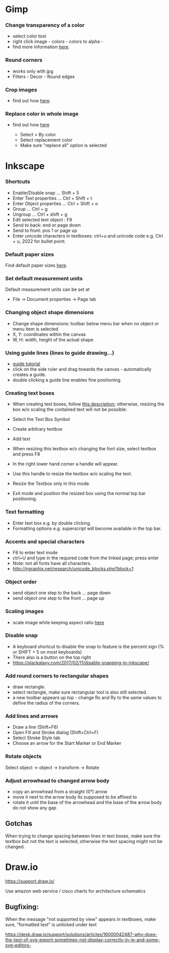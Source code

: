 Gimp
====
### Change transparency of a color
- select color tool
- right click image - colors - colors to alpha -
- find more information [here](http://graphicdesign.stackexchange.com/questions/36520/how-to-make-a-color-transparent-in-gimp).

### Round corners
- works only with jpg
- Filters - Decor - Round edges

### Crop images
- find out how [here](https://docs.gimp.org/en/gimp-tutorial-quickie-crop.html).

### Replace color in whole image
- find out how [here](http://andr.esmejia.com/posts/1-how-to-replace-all-pixels-of-one-color-with-another-color-using-the-gimp)

    - Select > By color
    - Select replacement color
    - Make sure "replace all" option is selected


Inkscape
========

### Shortcuts
- Enable/Disable snap ... Shift + 5
- Enter Text properties ... Ctrl + Shift + t
- Enter Object properties ... Ctrl + Shift + o
- Group ... Ctrl + g
- Ungroup ... Ctrl + shift + g
- Edit selected text object : F8
- Send to back: end or page down
- Send to front: pos 1 or page up
- Enter unicode characters in textboxes: ctrl+u and unicode code e.g. Ctrl + u, 2022 for bullet point.

### Default paper sizes
Find default paper sizes [here](http://www.papersizes.org/a-paper-sizes.htm).

### Set default measurement units
Default measurement units can be set at
- File -> Document properties -> Page tab

### Changing object shape dimensions
- Change shape dimensions: toolbar below menu bar when no object or menu item is selected
- X, Y: coordinates within the canvas
- W, H: width, height of the actual shape

### Using guide lines (lines to guide drawing...)
- [guide tutorial](https://inkscapetutorials.org/2014/04/25/working-with-guides-in-inkscape/)
- click on the side ruler and drag towards the canvas - automatically creates a guide.
- double clicking a guide line enables fine positioning.

### Creating text boxes
- When creating text boxes, follow [this description](http://www.inkscapeforum.com/viewtopic.php?t=999); 
otherwise, resizing the box w/o scaling the contained text will not be possible:
 
- Select the Text Box Symbol
- Create arbitrary textbox
- Add text
- When resizing this textbox w/o changing the font size, select textbox and press F8
- In the right lower hand corner a handle will appear.
- Use this handle to resize the textbox w/o scaling the text.
- Resize the Textbox only in this mode.
- Exit mode and position the resized box using the normal top bar positioning.

### Text formatting
- Enter text box e.g. by double clicking.
- Formatting options e.g. superscript will become available in the top bar. 

### Accents and special characters
- F8 to enter text mode
- ctrl+U and type in the required code from the linked page; press enter 
- Note: not all fonts have all characters.
- http://jrgraphix.net/research/unicode_blocks.php?block=1

### Object order
- send object one step to the back ... page down
- send object one step to the front ... page up

### Scaling images
- scale image while keeping aspect ratio
[here](http://graphicdesign.stackexchange.com/questions/26892/inkscape-scale-with-keep-aspect-ratio-as-default)

### Disable snap
- A keyboard shortcut to disable the snap to feature is the percent sign (% or SHIFT + 5 on most keyboards)
- There also is a button on the top right
- https://slackalaxy.com/2017/02/11/disable-snapping-in-inkscape/

### Add round corners to rectangular shapes
- draw rectangle.
- select rectangle, make sure rectangular tool is also still selected.
- a new toolbar appears up top - change Rx and Ry to the same values to define the radius of the corners.

### Add lines and arrows
- Draw a line (Shift+F6)
- Open Fill and Stroke dialog (Shift+Ctrl+F)
- Select Stroke Style tab
- Choose an arrow for the Start Marker or End Marker

### Rotate objects
Select object
-> object -> transform -> Rotate

### Adjust arrowhead to changed arrow body
- copy an arrowhead from a straight (0°) arrow
- move it next to the arrow body its supposed to be affixed to
- rotate it until the base of the arrowhead and the base of the arrow body do not show any gap

## Gotchas
When trying to change spacing between lines in text boxes, make sure the textbox but not the text is selected, otherwise the text spacing might not be changed.


Draw.io
=======

https://support.draw.io/

Use amazon web service / cisco charts for architecture schematics


## Bugfixing:

When the message "not supported by view" appears in textboxes, make sure, "formatted text" is unticked under text

https://desk.draw.io/support/solutions/articles/16000042487-why-does-the-text-of-svg-export-sometimes-not-display-correctly-in-ie-and-some-svg-editors-
 


